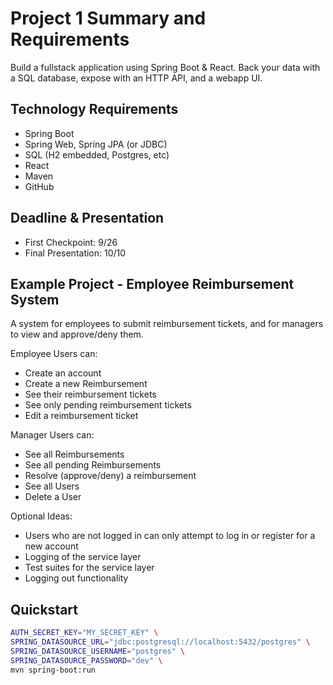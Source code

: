 # Project 1 Summary and Requirements

Build a fullstack application using Spring Boot & React. Back your data with a SQL database, expose with an HTTP API, and a webapp UI.

## Technology Requirements

- Spring Boot
- Spring Web, Spring JPA (or JDBC)
- SQL (H2 embedded, Postgres, etc)
- React
- Maven
- GitHub

## Deadline & Presentation

- First Checkpoint: 9/26
- Final Presentation: 10/10

## Example Project - Employee Reimbursement System

A system for employees to submit reimbursement tickets, and for managers to view and approve/deny them.

Employee Users can:

- Create an account
- Create a new Reimbursement
- See their reimbursement tickets
- See only pending reimbursement tickets
- Edit a reimbursement ticket

Manager Users can:

- See all Reimbursements
- See all pending Reimbursements
- Resolve (approve/deny) a reimbursement
- See all Users
- Delete a User

Optional Ideas:

- Users who are not logged in can only attempt to log in or register for a new account
- Logging of the service layer
- Test suites for the service layer
- Logging out functionality

## Quickstart

```bash
AUTH_SECRET_KEY="MY_SECRET_KEY" \
SPRING_DATASOURCE_URL="jdbc:postgresql://localhost:5432/postgres" \
SPRING_DATASOURCE_USERNAME="postgres" \
SPRING_DATASOURCE_PASSWORD="dev" \
mvn spring-boot:run
```
